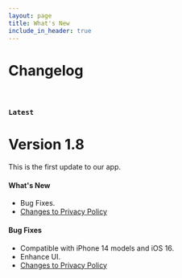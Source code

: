```yaml
---
layout: page
title: What's New
include_in_header: true
---
```


# Changelog

<br>

### `Latest`
# **Version 1.8**
This is the first update to our app. 

#### What's New
- Bug Fixes.
- [Changes to Privacy Policy](/privacypolicy)

#### Bug Fixes
- Compatible with iPhone 14 models and iOS 16.
- Enhance UI.
- [Changes to Privacy Policy](/privacypolicy)

<br>
